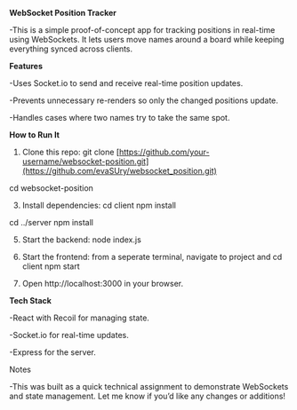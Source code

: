 **WebSocket Position Tracker**

-This is a simple proof-of-concept app for tracking positions in real-time using WebSockets. It lets users move names around a board while keeping everything synced across clients.

**Features**

-Uses Socket.io to send and receive real-time position updates.

-Prevents unnecessary re-renders so only the changed positions update.

-Handles cases where two names try to take the same spot.

**How to Run It**

1. Clone this repo:
git clone [https://github.com/your-username/websocket-position.git](https://github.com/evaSUry/websocket_position.git)

cd websocket-position

3. Install dependencies:
cd client
npm install

cd ../server
npm install

5. Start the backend:
node index.js

6. Start the frontend:
from a seperate terminal, navigate to project and cd client
npm start

7. Open http://localhost:3000 in your browser.

**Tech Stack**

-React with Recoil for managing state.

-Socket.io for real-time updates.

-Express for the server.

Notes

-This was built as a quick technical assignment to demonstrate WebSockets and state management. Let me know if you’d like any changes or additions!
